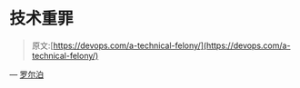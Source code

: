 # 技术重罪

> 原文:[https://devops.com/a-technical-felony/](https://devops.com/a-technical-felony/)

— [罗尔泊](https://devops.com/author/breselman/)